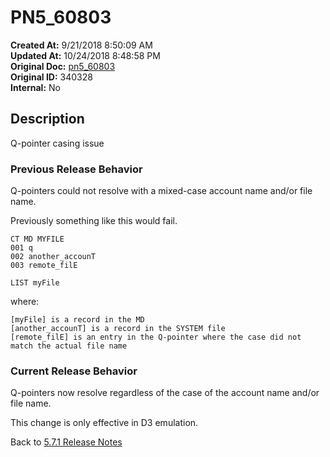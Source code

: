 # PN5_60803

**Created At:** 9/21/2018 8:50:09 AM  
**Updated At:** 10/24/2018 8:48:58 PM  
**Original Doc:** [pn5_60803](https://docs.jbase.com/48420-5-7-1-release-notes/pn5_60803)  
**Original ID:** 340328  
**Internal:** No  

## Description

Q-pointer casing issue

### Previous Release Behavior

Q-pointers could not resolve with a mixed-case account name and/or file name.

Previously something like this would fail.

```
CT MD MYFILE
001 q
002 another_accounT
003 remote_filE
```

```
LIST myFile
```

where:

```
[myFile] is a record in the MD
[another_accounT] is a record in the SYSTEM file
[remote_filE] is an entry in the Q-pointer where the case did not match the actual file name  
```

### Current Release Behavior

Q-pointers now resolve regardless of the case of the account name and/or file name.

This change is only effective in D3 emulation.

Back to [5.7.1 Release Notes](./../README.md)
